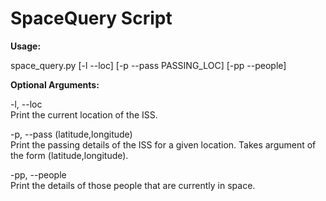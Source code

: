 # SpaceQuery Script

**Usage:** 

space_query.py [-l --loc] [-p --pass PASSING_LOC] [-pp --people]

**Optional Arguments:**

-l, --loc             
Print the current location of the ISS.

-p, --pass (latitude,longitude)          
Print the passing details of the ISS for a given location. Takes argument of the form (latitude,longitude).

-pp, --people         
Print the details of those people that are currently in space.
